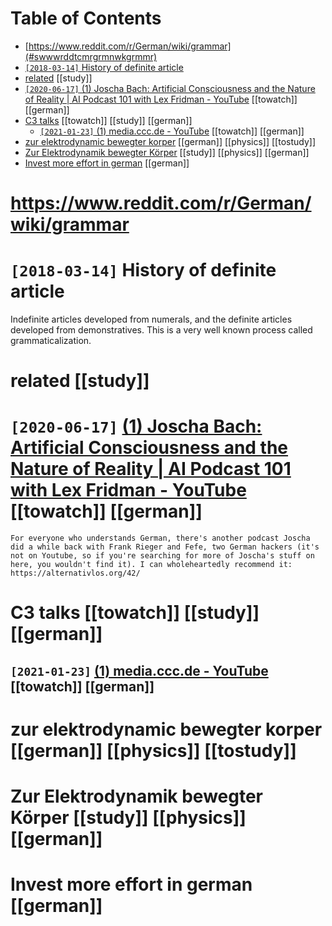 
# Table of Contents

-   [https://www.reddit.com/r/German/wiki/grammar](#swwwrddtcmrgrmnwkgrmmr) 
-   [`[2018-03-14]` History of definite article](#hstryfdfntrtcl) 
-   [related](#rltd) [[study]]
-   [`[2020-06-17]` (1) Joscha Bach: Artificial Consciousness and the Nature of Reality | AI Podcast 101 with Lex Fridman - YouTube](#swwwytbcmwtchvppmszrbmjsctrfrltypdcstwthlxfrdmnytb) [[towatch]] [[german]]
-   [C3 talks](#ctlks) [[towatch]] [[study]] [[german]]
    -   [`[2021-01-23]` (1) media.ccc.de - YouTube](#swwwytbcmcmdcccdvdsvwsrtpflwgrdmdcccdytb) [[towatch]] [[german]]
-   [zur elektrodynamic bewegter korper](#zrlktrdynmcbwgtrkrpr) [[german]] [[physics]] [[tostudy]]
-   [Zur Elektrodynamik bewegter Körper](#zrlktrdynmkbwgtrkörpr) [[study]] [[physics]] [[german]]
-   [Invest more effort in german](#nvstmrffrtngrmn) [[german]]





# <https://www.reddit.com/r/German/wiki/grammar> 




# `[2018-03-14]` History of definite article

Indefinite articles developed from numerals, and the definite articles developed from demonstratives. This is a very well known process called grammaticalization.  




# related       [[study]]




# `[2020-06-17]` [(1) Joscha Bach: Artificial Consciousness and the Nature of Reality | AI Podcast 101 with Lex Fridman - YouTube](https://www.youtube.com/watch?v=P-2P3MSZrBM)      [[towatch]] [[german]]

    For everyone who understands German, there's another podcast Joscha did a while back with Frank Rieger and Fefe, two German hackers (it's not on Youtube, so if you're searching for more of Joscha's stuff on here, you wouldn't find it). I can wholeheartedly recommend it: https://alternativlos.org/42/




# C3 talks      [[towatch]] [[study]] [[german]]





## `[2021-01-23]` [(1) media.ccc.de - YouTube](https://www.youtube.com/c/mediacccde/videos?view=0&sort=p&flow=grid)      [[towatch]] [[german]]




# zur elektrodynamic bewegter korper      [[german]] [[physics]] [[tostudy]]




# Zur Elektrodynamik bewegter Körper      [[study]] [[physics]] [[german]]




# Invest more effort in german      [[german]]

